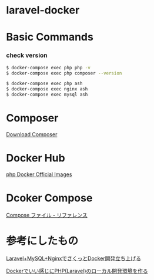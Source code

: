 # laravel-docker

# Basic Commands

### check version

```sh
$ docker-compose exec php php -v
$ docker-compose exec php composer --version
```

```sh
$ docker-compose exec php ash
$ docker-compose exec nginx ash
$ docker-compose exec mysql ash
```

# Composer
[Download Composer](https://getcomposer.org/download/)

# Docker Hub
[php Docker Official Images](https://hub.docker.com/_/php)

# Dcoker Compose
[Compose ファイル・リファレンス](http://docs.docker.jp/compose/compose-file.html)

# 参考にしたもの
[Laravel+MySQL+NginxでさくっとDocker開発立ち上げる](https://qiita.com/bboobbaa/items/67bd9e74d7805516e68d)

[Dockerでいい感じにPHP(Laravel)のローカル開発環境を作る](https://qiita.com/igayamaguchi/items/aec8f2b15b203946a2c4)